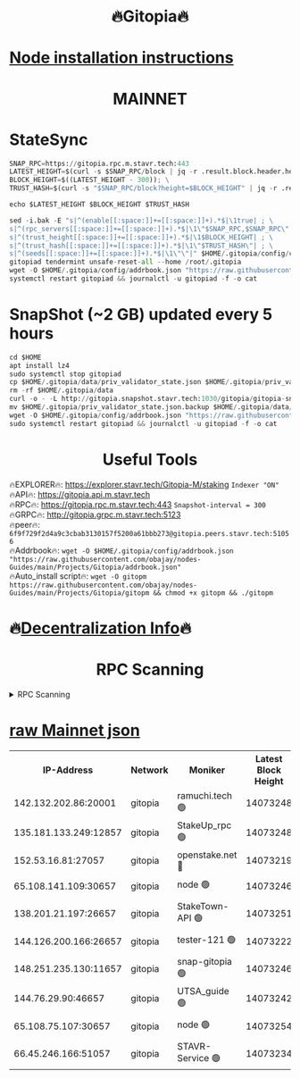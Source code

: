 <h1 align="center"> 🔥Gitopia🔥</h1>

[Node installation instructions](https://github.com/obajay/nodes-Guides/tree/main/Projects/Gitopia)
=

<h1 align="center"> MAINNET</h1>

# StateSync
```python
SNAP_RPC=https://gitopia.rpc.m.stavr.tech:443
LATEST_HEIGHT=$(curl -s $SNAP_RPC/block | jq -r .result.block.header.height); \
BLOCK_HEIGHT=$((LATEST_HEIGHT - 300)); \
TRUST_HASH=$(curl -s "$SNAP_RPC/block?height=$BLOCK_HEIGHT" | jq -r .result.block_id.hash)

echo $LATEST_HEIGHT $BLOCK_HEIGHT $TRUST_HASH

sed -i.bak -E "s|^(enable[[:space:]]+=[[:space:]]+).*$|\1true| ; \
s|^(rpc_servers[[:space:]]+=[[:space:]]+).*$|\1\"$SNAP_RPC,$SNAP_RPC\"| ; \
s|^(trust_height[[:space:]]+=[[:space:]]+).*$|\1$BLOCK_HEIGHT| ; \
s|^(trust_hash[[:space:]]+=[[:space:]]+).*$|\1\"$TRUST_HASH\"| ; \
s|^(seeds[[:space:]]+=[[:space:]]+).*$|\1\"\"|" $HOME/.gitopia/config/config.toml
gitopiad tendermint unsafe-reset-all --home /root/.gitopia
wget -O $HOME/.gitopia/config/addrbook.json "https://raw.githubusercontent.com/obajay/nodes-Guides/main/Projects/Gitopia/addrbook.json"
systemctl restart gitopiad && journalctl -u gitopiad -f -o cat
```
# SnapShot (~2 GB) updated every 5 hours
```python
cd $HOME
apt install lz4
sudo systemctl stop gitopiad
cp $HOME/.gitopia/data/priv_validator_state.json $HOME/.gitopia/priv_validator_state.json.backup
rm -rf $HOME/.gitopia/data
curl -o - -L http://gitopia.snapshot.stavr.tech:1030/gitopia/gitopia-snap.tar.lz4 | lz4 -c -d - | tar -x -C $HOME/.gitopia --strip-components 2
mv $HOME/.gitopia/priv_validator_state.json.backup $HOME/.gitopia/data/priv_validator_state.json
wget -O $HOME/.gitopia/config/addrbook.json "https://raw.githubusercontent.com/obajay/nodes-Guides/main/Projects/Gitopia/addrbook.json"
sudo systemctl restart gitopiad && journalctl -u gitopiad -f -o cat
```
 <h1 align="center"> Useful Tools</h1>

🔥EXPLORER🔥:      https://explorer.stavr.tech/Gitopia-M/staking  `Indexer "ON"` \
🔥API🔥: 			 		 https://gitopia.api.m.stavr.tech \
🔥RPC🔥:           https://gitopia.rpc.m.stavr.tech:443              `Snapshot-interval = 300` \
🔥GRPC🔥:          http://gitopia.grpc.m.stavr.tech:5123 \
🔥peer🔥:					 `6f9f729f2d4a9c3cbab3130157f5200a61bbb273@gitopia.peers.stavr.tech:51056` \
🔥Addrbook🔥:    ```wget -O $HOME/.gitopia/config/addrbook.json "https://raw.githubusercontent.com/obajay/nodes-Guides/main/Projects/Gitopia/addrbook.json"``` \
🔥Auto_install script🔥: ```wget -O gitopm https://raw.githubusercontent.com/obajay/nodes-Guides/main/Projects/Gitopia/gitopm && chmod +x gitopm && ./gitopm```

🔥[Decentralization Info](https://github.com/obajay/StateSync-snapshots/tree/main/Projects/Gitopia/Decentralization)🔥
=

<h1 align="center"> RPC Scanning</h1>

<details>
<summary>RPC Scanning</summary>

<h2 align="center"> We scan nodes in real time every 4 hours. And we provide the final result of RPC endpoints.
We cannot influence the operation of these nodes in any way. </h2>


```python
If Voting Power is higher than 0 --> then the Node is a validator of the network and may be subject to attack and be a potential threat to the chain.
```
```python
We marked such validators with a red symbol
```

</details>

[raw Mainnet json](https://rpc-check.gitopm.stavr.tech/gitopm/rpc-gitopm-result.json)
=

<table><tr><th>IP-Address</th><th>Network</th><th>Moniker</th><th>Latest Block Height</th><th>Earliest Block Height</th><th>Catching Up</th><th>Tx Index</th><th>Voting Power</th><th>Scan Time</th></tr><tr><td>142.132.202.86:20001</td><td>gitopia</td><td>ramuchi.tech 🟢</td><td>14073248</td><td>6548337</td><td>False</td><td>on</td><td>0</td><td>2024-02-19T14:45:05.679487053UTC</td></tr><tr><td>135.181.133.249:12857</td><td>gitopia</td><td>StakeUp_rpc 🟢</td><td>14073248</td><td>8010001</td><td>False</td><td>on</td><td>0</td><td>2024-02-19T14:45:06.065930740UTC</td></tr><tr><td>152.53.16.81:27057</td><td>gitopia</td><td>openstake.net 🔴</td><td>14073219</td><td>10455001</td><td>False</td><td>off</td><td>43404</td><td>2024-02-19T14:44:20.462557142UTC</td></tr><tr><td>65.108.141.109:30657</td><td>gitopia</td><td>node 🟢</td><td>14073246</td><td>12299845</td><td>False</td><td>on</td><td>0</td><td>2024-02-19T14:45:03.069218307UTC</td></tr><tr><td>138.201.21.197:26657</td><td>gitopia</td><td>StakeTown-API 🟢</td><td>14073251</td><td>12733501</td><td>False</td><td>on</td><td>0</td><td>2024-02-19T14:45:10.545809508UTC</td></tr><tr><td>144.126.200.166:26657</td><td>gitopia</td><td>tester-121 🟢</td><td>14073222</td><td>12832814</td><td>False</td><td>off</td><td>0</td><td>2024-02-19T14:44:24.904495277UTC</td></tr><tr><td>148.251.235.130:11657</td><td>gitopia</td><td>snap-gitopia 🟢</td><td>14073246</td><td>12908001</td><td>False</td><td>on</td><td>0</td><td>2024-02-19T14:45:03.326373593UTC</td></tr><tr><td>144.76.29.90:46657</td><td>gitopia</td><td>UTSA_guide 🟢</td><td>14073242</td><td>13035301</td><td>False</td><td>on</td><td>0</td><td>2024-02-19T14:44:56.512343071UTC</td></tr><tr><td>65.108.75.107:30657</td><td>gitopia</td><td>node 🟢</td><td>14073254</td><td>13189502</td><td>False</td><td>on</td><td>0</td><td>2024-02-19T14:45:15.099764315UTC</td></tr><tr><td>66.45.246.166:51057</td><td>gitopia</td><td>STAVR-Service 🟢</td><td>14073234</td><td>14067001</td><td>False</td><td>on</td><td>0</td><td>2024-02-19T14:44:43.900681034UTC</td></tr></table>
